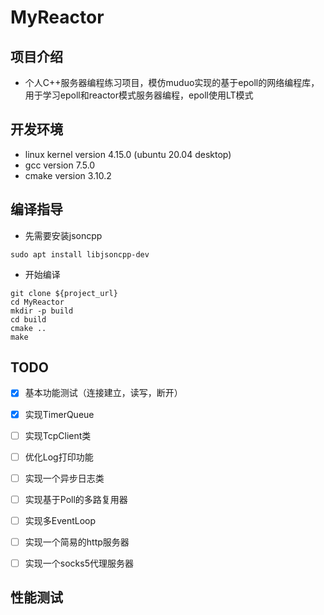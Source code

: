 # MyReactor

## 项目介绍

* 个人C++服务器编程练习项目，模仿muduo实现的基于epoll的网络编程库，用于学习epoll和reactor模式服务器编程，epoll使用LT模式

## 开发环境

* linux kernel version 4.15.0 (ubuntu 20.04 desktop)
* gcc version 7.5.0
* cmake version 3.10.2

## 编译指导

* 先需要安装jsoncpp
```shell
sudo apt install libjsoncpp-dev
```

* 开始编译
```shell
git clone ${project_url}
cd MyReactor
mkdir -p build
cd build
cmake ..
make
```

## TODO

 - [x] 基本功能测试（连接建立，读写，断开） 

 - [x] 实现TimerQueue

 - [ ] 实现TcpClient类 

 - [ ] 优化Log打印功能

 - [ ] 实现一个异步日志类

 - [ ] 实现基于Poll的多路复用器 

 - [ ] 实现多EventLoop 

 - [ ] 实现一个简易的http服务器 

 - [ ] 实现一个socks5代理服务器 

## 性能测试
